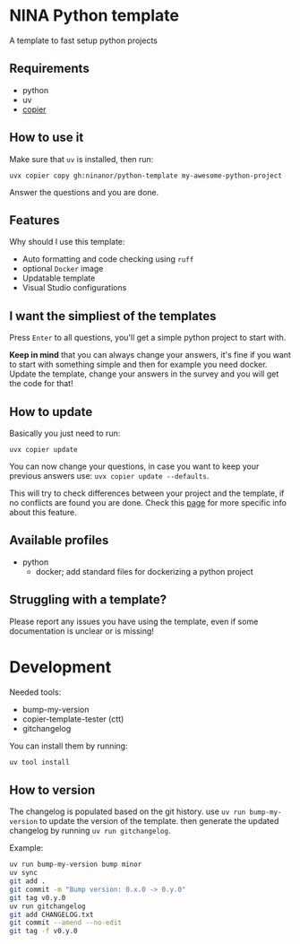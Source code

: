 # NINA Python template
A template to fast setup python projects

## Requirements
- python
- uv
- [copier](https://github.com/copier-org/copier)

## How to use it
Make sure that `uv` is installed, then run:

```
uvx copier copy gh:ninanor/python-template my-awesome-python-project
```

Answer the questions and you are done.


## Features
Why should I use this template:

- Auto formatting and code checking using `ruff`
- optional `Docker` image
- Updatable template
- Visual Studio configurations

## I want the simpliest of the templates
Press `Enter` to all questions, you'll get a simple python project to start with.

**Keep in mind** that you can always change your answers, it's fine if you want to start with something simple and then for example you need docker. Update the template, change your answers in the survey and you will get the code for that!

## How to update
Basically you just need to run:
```
uvx copier update
```

You can now change your questions, in case you want to keep your previous answers use: `uvx copier update --defaults`.

This will try to check differences between your project and the template, if no conflicts are found you are done.
Check this [page](https://copier.readthedocs.io/en/stable/updating/) for more specific info about this feature.


## Available profiles
- python
    - docker; add standard files for dockerizing a python project


## Struggling with a template?
Please report any issues you have using the template, even if some documentation is unclear or is missing!


# Development
Needed tools:
- bump-my-version
- copier-template-tester (ctt)
- gitchangelog

You can install them by running:
```bash
uv tool install
```

## How to version
The changelog is populated based on the git history.
use `uv run bump-my-version` to update the version of the template.
then generate the updated changelog by running `uv run gitchangelog`.

Example:
```bash
uv run bump-my-version bump minor
uv sync
git add .
git commit -m "Bump version: 0.x.0 -> 0.y.0"
git tag v0.y.0
uv run gitchangelog
git add CHANGELOG.txt
git commit --amend --no-edit
git tag -f v0.y.0
```
